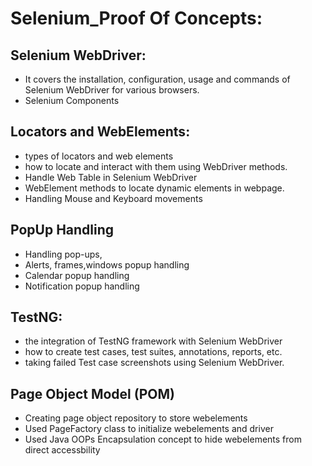 # Selenium_Proof Of Concepts:

## Selenium WebDriver:
- It covers the installation, configuration, usage and commands of Selenium WebDriver for various browsers.
- Selenium Components

## Locators and WebElements:
- types of locators and web elements
- how to locate and interact with them using WebDriver methods.
- Handle Web Table in Selenium WebDriver
- WebElement methods to locate dynamic elements in webpage.
- Handling Mouse and Keyboard movements

## PopUp Handling
- Handling pop-ups,
- Alerts, frames,windows popup handling
- Calendar popup handling
- Notification popup handling
  
## TestNG: 
- the integration of TestNG framework with Selenium WebDriver
- how to create test cases, test suites, annotations, reports, etc.
- taking failed Test case screenshots using Selenium WebDriver.

## Page Object Model (POM)
- Creating page object repository to store webelements
- Used PageFactory class to initialize webelements and driver
- Used Java OOPs Encapsulation concept to hide webelements from direct accessbility
